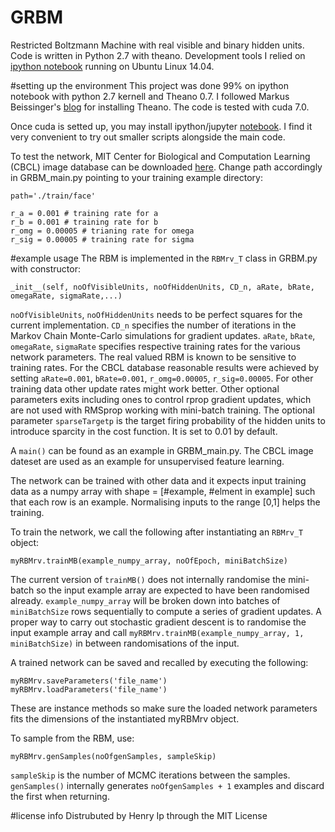 # GRBM
Restricted Boltzmann Machine with real visible and binary hidden units. Code is written in Python 2.7 with theano. Development 
tools I relied on [ipython notebook]() running on Ubuntu Linux 14.04. 

#setting up the environment
This project was done 99% on ipython notebook with python 2.7 kernell and Theano 0.7. I followed Markus Beissinger's [blog](http://markus.com/install-theano-on-aws/) for installing Theano. The code is tested with cuda 7.0. 

Once cuda is setted up, you may install ipython/jupyter [notebook](http://randyzwitch.com/ipython-notebook-amazon-ec2/). I find it very convenient to try out smaller scripts alongside the main code.

To test the network, MIT Center for Biological and Computation Learning (CBCL) image database can be downloaded [here](http://cbcl.mit.edu/projects/cbcl/software-datasets/FaceData1Readme.html). Change path accordingly in GRBM_main.py pointing to your training example directory:

```
path='./train/face'
```


    r_a = 0.001 # training rate for a
    r_b = 0.001 # training rate for b
    r_omg = 0.00005 # trianing rate for omega 
    r_sig = 0.00005 # training rate for sigma


#example usage
The RBM is implemented in the `RBMrv_T` class in GRBM.py with constructor:

```
_init__(self, noOfVisibleUnits, noOfHiddenUnits, CD_n, aRate, bRate, omegaRate, sigmaRate,...)
```

`noOfVisibleUnits`, `noOfHiddenUnits` needs to be perfect squares for the current implementation. `CD_n` specifies the number of iterations in the Markov Chain Monte-Carlo simulations for gradient updates. `aRate`, `bRate`, `omegaRate`, `sigmaRate` specifies respective training rates for the various network parameters. The real valued RBM is known to be sensitive to training rates. For the CBCL database reasonable results were achieved by setting `aRate=0.001`, `bRate=0.001`, `r_omg=0.00005`, `r_sig=0.00005`. For other training data other update rates might work better. Other optional parameters exits including ones to control rprop gradient updates, which are not used with RMSprop working with mini-batch training. The optional parameter `sparseTargetp` is the target firing probability of the hidden units to introduce sparcity in the cost function. It is set to 0.01 by default.

A `main()` can be found as an example in GRBM_main.py. The CBCL image dateset are used as an example for unsupervised feature learning.  

The network can be trained with other data and it expects input training data as a numpy array with shape = [#example, #elment in example] such that each row is an example. Normalising inputs to the range [0,1] helps the training. 

To train the network, we call the following after instantiating an `RBMrv_T` object:

```
myRBMrv.trainMB(example_numpy_array, noOfEpoch, miniBatchSize)
```

The current version of `trainMB()` does not internally randomise the mini-batch so the input example array are expected to have been randomised already. `example_numpy_array` will be broken down into batches of `miniBatchSize` rows sequentially to compute a series of gradient updates. A proper way to carry out stochastic gradient descent is to randomise the input example array and call `myRBMrv.trainMB(example_numpy_array, 1, miniBatchSize)` in between randomisations of the input. 

A trained network can be saved and recalled by executing the following:

```
myRBMrv.saveParameters('file_name')
myRBMrv.loadParameters('file_name')
```

These are instance methods so make sure the loaded network parameters fits the dimensions of the instantiated myRBMrv object.

To sample from the RBM, use:

```
myRBMrv.genSamples(noOfgenSamples, sampleSkip)
```

`sampleSkip` is the number of MCMC iterations between the samples. `genSamples()` internally generates `noOfgenSamples + 1` examples and discard the first when returning. 




#license info
Distrubuted by Henry Ip through the MIT License
